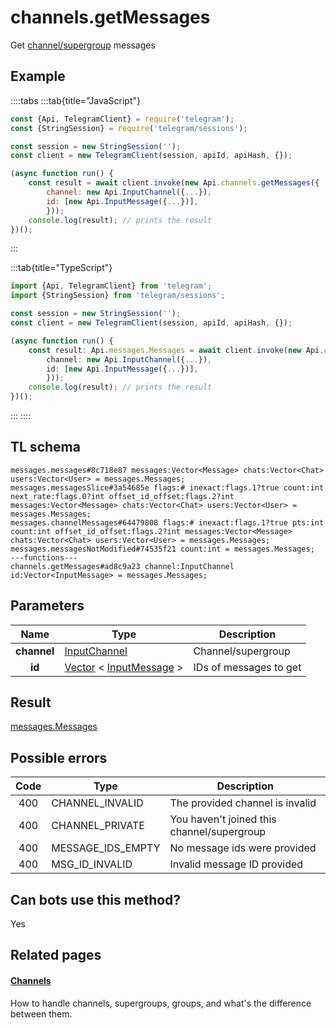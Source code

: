 # channels.getMessages

Get [channel/supergroup](https://core.telegram.org/api/channel) messages

## Example

::::tabs
:::tab{title="JavaScript"}

```js
const {Api, TelegramClient} = require('telegram');
const {StringSession} = require('telegram/sessions');

const session = new StringSession('');
const client = new TelegramClient(session, apiId, apiHash, {});

(async function run() {
    const result = await client.invoke(new Api.channels.getMessages({
		channel: new Api.InputChannel({...}),
		id: [new Api.InputMessage({...})],
		}));
    console.log(result); // prints the result
})();

```

:::

:::tab{title="TypeScript"}

```ts
import {Api, TelegramClient} from 'telegram';
import {StringSession} from 'telegram/sessions';

const session = new StringSession('');
const client = new TelegramClient(session, apiId, apiHash, {});

(async function run() {
    const result: Api.messages.Messages = await client.invoke(new Api.channels.getMessages({
		channel: new Api.InputChannel({...}),
		id: [new Api.InputMessage({...})],
		}));
    console.log(result); // prints the result
})();

```

:::
::::

## TL schema

```
messages.messages#8c718e87 messages:Vector<Message> chats:Vector<Chat> users:Vector<User> = messages.Messages;
messages.messagesSlice#3a54685e flags:# inexact:flags.1?true count:int next_rate:flags.0?int offset_id_offset:flags.2?int messages:Vector<Message> chats:Vector<Chat> users:Vector<User> = messages.Messages;
messages.channelMessages#64479808 flags:# inexact:flags.1?true pts:int count:int offset_id_offset:flags.2?int messages:Vector<Message> chats:Vector<Chat> users:Vector<User> = messages.Messages;
messages.messagesNotModified#74535f21 count:int = messages.Messages;
---functions---
channels.getMessages#ad8c9a23 channel:InputChannel id:Vector<InputMessage> = messages.Messages;
```

## Parameters

|    Name     | Type                                                                                                                | Description            |
| :---------: | ------------------------------------------------------------------------------------------------------------------- | ---------------------- |
| **channel** | [InputChannel](https://core.telegram.org/type/InputChannel)                                                         | Channel/supergroup     |
|   **id**    | [Vector](https://core.telegram.org/type/Vector%20t) < [InputMessage](https://core.telegram.org/type/InputMessage) > | IDs of messages to get |

## Result

[messages.Messages](https://core.telegram.org/type/messages.Messages)

## Possible errors

| Code | Type              | Description                                |
| :--: | ----------------- | ------------------------------------------ |
| 400  | CHANNEL_INVALID   | The provided channel is invalid            |
| 400  | CHANNEL_PRIVATE   | You haven't joined this channel/supergroup |
| 400  | MESSAGE_IDS_EMPTY | No message ids were provided               |
| 400  | MSG_ID_INVALID    | Invalid message ID provided                |

## Can bots use this method?

Yes

## Related pages

#### [Channels](https://core.telegram.org/api/channel)

How to handle channels, supergroups, groups, and what's the difference between them.
